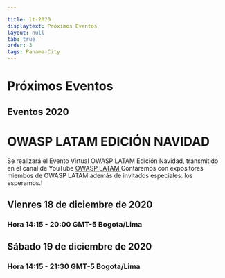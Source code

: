 ```yaml
---

title: lt-2020
displaytext: Próximos Eventos
layout: null
tab: true
order: 3
tags: Panama-City
---
```


# Próximos Eventos

## Eventos 2020

# OWASP LATAM EDICIÓN NAVIDAD


Se realizará el Evento Virtual OWASP LATAM Edición Navidad, transmitido en el canal de YouTube [OWASP LATAM ](https://www.youtube.com/c/OWASPLATAM "OWASP LATAM")
Contaremos con expositores miembos de OWASP LATAM además de invitados especiales. los esperamos.!

## Vienres 18 de diciembre de 2020
### Hora 14:15 - 20:00 GMT-5 Bogota/Lima

## Sábado 19 de diciembre de 2020
### Hora 14:15 - 21:30 GMT-5 Bogota/Lima


